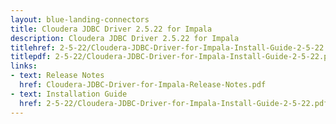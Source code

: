 ```yaml
---
layout: blue-landing-connectors
title: Cloudera JDBC Driver 2.5.22 for Impala
description: Cloudera JDBC Driver 2.5.22 for Impala
titlehref: 2-5-22/Cloudera-JDBC-Driver-for-Impala-Install-Guide-2-5-22.pdf
titlepdf: 2-5-22/Cloudera-JDBC-Driver-for-Impala-Install-Guide-2-5-22.pdf
links:
- text: Release Notes
  href: Cloudera-JDBC-Driver-for-Impala-Release-Notes.pdf
- text: Installation Guide
  href: 2-5-22/Cloudera-JDBC-Driver-for-Impala-Install-Guide-2-5-22.pdf
---
```

